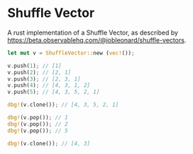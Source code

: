 # Shuffle Vector

A rust implementation of a Shuffle Vector, as described by <https://beta.observablehq.com/@jobleonard/shuffle-vectors>.

```rust
let mut v = ShuffleVector::new (vec!());

v.push(1); // [1]
v.push(2); // [2, 1]
v.push(3); // [2, 3, 1]
v.push(4); // [4, 3, 1, 2]
v.push(5); // [4, 3, 5, 2, 1]

dbg!(v.clone()); // [4, 3, 5, 2, 1]

dbg!(v.pop()); // 1
dbg!(v.pop()); // 2
dbg!(v.pop()); // 5

dbg!(v.clone()); // [4, 3]
```
